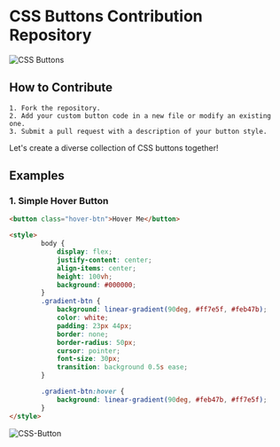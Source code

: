 
# CSS Buttons Contribution Repository

![CSS Buttons](https://img.shields.io/badge/View%20Buttons-websiteforbuttons-8A2BE2
)

## How to Contribute
    1. Fork the repository.
    2. Add your custom button code in a new file or modify an existing one.
    3. Submit a pull request with a description of your button style.

Let's create a diverse collection of CSS buttons together!

## Examples

### 1. Simple Hover Button
```html
<button class="hover-btn">Hover Me</button>

<style>
        body {
            display: flex;
            justify-content: center;
            align-items: center;
            height: 100vh;
            background: #000000;
        }
        .gradient-btn {
            background: linear-gradient(90deg, #ff7e5f, #feb47b);
            color: white;
            padding: 23px 44px;
            border: none;
            border-radius: 50px;
            cursor: pointer;
            font-size: 30px;
            transition: background 0.5s ease;
        }

        .gradient-btn:hover {
            background: linear-gradient(90deg, #feb47b, #ff7e5f);
        }
</style>
```
![CSS-Button](https://github.com/user-attachments/assets/c1014cfe-c158-425f-b432-7f1fe97887f7)
